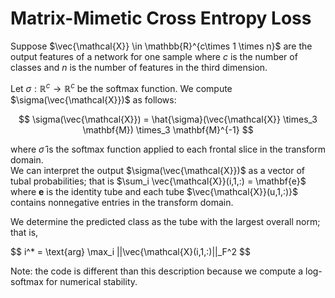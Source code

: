 # Matrix-Mimetic Cross Entropy Loss

Suppose $\vec{\mathcal{X}} \in \mathbb{R}^{c\times 1 \times n}$ are the output features of a network for one sample 
where $c$ is the number of classes and $n$ is the number of features in the third dimension.  

Let $\sigma: \mathbb{R}^c \to \mathbb{R}^c$ be the softmax function.  We compute $\sigma(\vec{\mathcal{X}})$ as follows:

$$
\sigma(\vec{\mathcal{X}}) = \hat{\sigma}(\vec{\mathcal{X}} \times_3 \mathbf{M}) \times_3 \mathbf{M}^{-1}
$$

where $\hat{\sigma}$ is the softmax function applied to each frontal slice in the transform domain.  
We can interpret the output $\sigma(\vec{\mathcal{X}})$ as a vector of tubal probabilities;
that is $\sum_i \vec{\mathcal{X}}(i,1,:) = \mathbf{e}$ where $\mathbf{e}$ is the identity tube 
and each tube $\vec{\mathcal{X}}(u,1,:)}$ contains nonnegative entries in the transform domain.

We determine the predicted class as the tube with the largest overall norm; that is,

$$
i^* = \text{arg} \max_i ||\vec{\mathcal{X}(i,1,:)||_F^2
$$


Note: the code is different than this description because we compute a log-softmax for numerical stability. 
